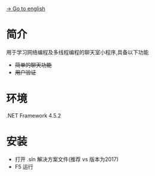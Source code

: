 [-> Go to english](https://github.com/EldarYu/Chat/blob/master/README-EN.md)

# 简介

用于学习网络编程及多线程编程的聊天室小程序,具备以下功能

 * ~~简单的聊天功能~~
 * ~~用户验证~~

# 环境

.NET Framework 4.5.2

# 安装

* 打开 .sln 解决方案文件(推荐 vs 版本为2017)
* F5 运行